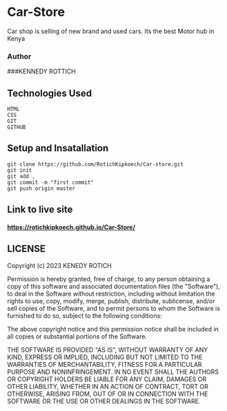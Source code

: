 # Car-Store
Car shop is selling of new brand and used cars. Its the best Motor hub in Kenya

### Author 

###KENNEDY ROTTICH 

## Technologies Used
````
HTML
CSS
GIT
GITHUB
````

## Setup and Insatallation
````
git clone https://github.com/RotichKipkoech/Car-store.git
git init
git add .
git commit -m "first commit"
git push origin master
````
## Link to live site
#### https://rotichkipkoech.github.io/Car-Store/


## LICENSE
 
Copyright (c) 2023 KENEDY ROTICH

Permission is hereby granted, free of charge, to any person obtaining a copy
of this software and associated documentation files (the "Software"), to deal
in the Software without restriction, including without limitation the rights
to use, copy, modify, merge, publish, distribute, sublicense, and/or sell
copies of the Software, and to permit persons to whom the Software is
furnished to do so, subject to the following conditions:

The above copyright notice and this permission notice shall be included in all
copies or substantial portions of the Software.

THE SOFTWARE IS PROVIDED "AS IS", WITHOUT WARRANTY OF ANY KIND, EXPRESS OR
IMPLIED, INCLUDING BUT NOT LIMITED TO THE WARRANTIES OF MERCHANTABILITY,
FITNESS FOR A PARTICULAR PURPOSE AND NONINFRINGEMENT. IN NO EVENT SHALL THE
AUTHORS OR COPYRIGHT HOLDERS BE LIABLE FOR ANY CLAIM, DAMAGES OR OTHER
LIABILITY, WHETHER IN AN ACTION OF CONTRACT, TORT OR OTHERWISE, ARISING FROM,
OUT OF OR IN CONNECTION WITH THE SOFTWARE OR THE USE OR OTHER DEALINGS IN THE
SOFTWARE.